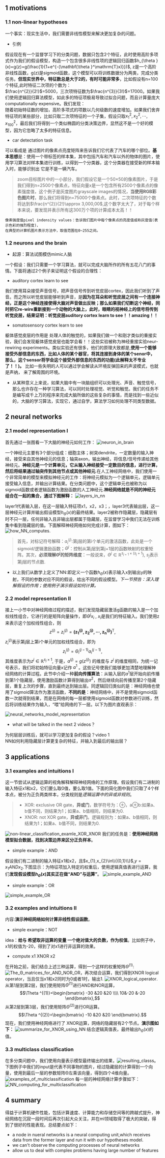 ## 1 motivations
### 1.1 non-linear hypotheses
一个事实：现实生活中，我们需要非线性模型来解决更加复杂的问题。
+ 引例

假设现在有一个监督学习下的分类问题，数据只包含2个特征，此时使用高阶多项式作为我们的假设模型，构造一个包含很多非线性项的逻辑回归函数$h_{\theta }(x)=g(z)=g(\frac{1}{1+e^{-(\mathbf{\theta }^\mathrm{T}x)}})$,
z是一个高阶非线性函数，g(z)是sigmoid函数，这个模型可以将训练数据分为两类，完成分类任务。**但现实世界中，特征数总是大于2的，有时可能非常多**，比如假设有n=100个特征,此时特征二次项的个数为：<br>
$\frac{n^{2}}{2!}$=5000，三次项特征数为$\frac{n^{3}}{3!}$=17000。如果我们使用逻辑回归算法模型，如此多的特征项极易导致过拟合问题，而且计算量庞大computationally expensive。我们发现：<br>
随着初始特征数的增加，高阶多项式的项数以几何级数的速度增加。如果我们舍弃特征项的某些部分，比如只取二次项特征的一个子集，假设只取$x_{1}^{2},x_{2}^{2},\cdots ,x_{100}^{2}$，最后我们将得到一个类似椭圆的分类决策边界，显然这不是一个好的模型，因为它忽略了太多的特征信息。
+ car detectation task

可以看成是 通过图片的像素点亮度矩阵来告诉我们它代表了汽车的哪个部位。**基本思想**是：使用一个带标签的样本集，其中包括汽车和汽车以外的物体的图片，使用学习算法对样本集进行训练，以得到一个分类器，这个分类器在接受新的样本输入时，能够识别出 它是不是一辆汽车。
> zoom目标图片中的一小部分，我们假设它是一个50×50的像素图片，于是我们得到n=2500个像素点，特征向量x是一个包含所有2500个像素点的像素强度值，这个例子是灰度图片grayscale images的情况，**当使用RGB彩色图片时**，那么我们将得到n=75000个像素点。此时，二次项特征的个数将达到$\frac{n^{2}}{2!}\approx 3,000,00$,这个数字太大了，对于每个样本来说，要发现并表示所有这300万个项的计算成本太高！！
```
像素强度值pixel indensity values：告诉我们图片中每个像素点的亮度值或称灰度值(表示色彩的强烈程度)，
在典型的计算机图片表示方法中，取值范围在0~255之间。
```
### 1.2 neurons and the brain
+ 起源：算法试图模仿mimic人脑

一个假设：我们只需要一个学习算法，就可以完成大脑所作的所有五花八门的事情。下面将通过2个例子来证明这个假设的合理性：
+ auditory cortex learn to see

我们使用耳朵接受声音信号，把声音信号传到听觉皮层cortex，因此我们听到了声音。而之所以听觉皮层能够听到声音，是**因为在耳朵和听觉皮层之间有一个连接神经，正是这个神经连接使得大脑对声音做出反映；那么如果我们切断这个神经，同时把它re-wire重新接到一个动物的大脑上，此时，眼睛的视神经上的信号将传到听觉皮层，结果证明：听觉皮层auditory cortex learn to see！！amazing！！**

+ somatosensory cortex learn to see

躯体感觉皮层的作用是 处理人体的触觉的，如果我们做一个和刚才类似的重接实验，我们会发现躯体感觉皮层也能学会看！！这些实验被称为神经重接实验neur-rewiring experiments。类似实验还有很多，他们的原理大致都是,**使用一个能够接受外部信息的东西，比如人体的某个器官，将其连接到身体的某个senor中，
那么，这个sensor将学会这个接受外部信息的东西的功能(此解释太不专业了！！)。** 比如一些失明的人可以通过学会解读从环境反弹回来的声波模式，也就是声纳，
来了解周围的环境。

+ 从某种意义上来说，如果大脑中有一块脑组织可以处理光、声音、触觉信号，那么也许存在一种学习算法，可以同时处理视觉、听觉和触觉。我们的任务不是编写成千上万的程序来完成大脑所做的这些复杂的事情，而是找到一些近似的，大脑的学习算法，实现它，通过自学，算法学习如何处理不同类型数据。
## 2 neural networks
### 2.1 model representation Ⅰ
首先通过一张图看一下大脑的神经元如何工作：
![neuron_in_brain](https://github.com/Vita112/machine_learning/blob/master/machine_learning%20from%20stanford%20by%20Andrew%20Ng/img/neuron_in_brain.png)

一个神经元主要有3个部分组成：细胞主体；树突dendrite，一定数量的输入神经，接受来自其他神经元的信息；轴突axon，输出神经，将信息/信号传递给其他神经元。**神经元是一个计算单元，它从输入神经接受一定数目的信息，进行计算，然后将结果通过轴突传到其他节点或其他神经元**.在人工神经网络中，我们使用一个非常简单的模型来模拟神经元的工作：将神经元模拟为一个逻辑单元，逻辑单元接受输入信息，并输出计算结果。在分类问题中，这个逻辑单元也被称为以sigmoid函数或者逻辑函数为激励函数的人工神经元.**神经网络就是不同的神经元组合在一起的集合，通过下图解释：**
![layers_in_nn](https://github.com/Vita112/machine_learning/blob/master/machine_learning%20from%20stanford%20by%20Andrew%20Ng/img/layers_in_nn.png)

layer1代表输入层，在这一层输入特征项x1，x2，x3；，layer3代表输出层，这一层神经元计算并输出假设模型$h_{\Theta }(x)$的最终结果。layer2被称作隐藏层，隐藏层有时不只一层，任何非输入且非输出层都属于隐藏层，在监督学习中我们无法在训练集中看到隐藏层的值。下面解释神经网络如何完成计算，图如下：
![how_NN_computes.](https://github.com/Vita112/machine_learning/blob/master/machine_learning%20from%20stanford%20by%20Andrew%20Ng/img/how_NN_computes.png)
> 首先，对标记符号解释：$a_{i}^{(j)}$:第j层的第i个单元的激活函数，此处是一个sigmoid/逻辑激励函数；$\Theta ^{j}$：控制从第j层到第j+1层的函数映射的权重矩阵。其次，**必须理解$\Theta ^{j}$的矩阵维度**：一般说来，$\Theta ^{j}\in \mathbb{R}^{s_{j+1}\times (s_{j}+1})$, $s_{j}$表示第j层的节点数.

+ 以上我们从数学上定义了NN:即定义一个函数$h_{\Theta }(x)$表示输入x到输出y的映射，不同的参数对应不同的假设，给出不同的假设模型。*下一节预告：深入理解假设的作用；使用例子演示假设如何计算。*
### 2.2 model representation Ⅱ
接上一小节中对神经网络过程的描述，我们发现隐藏层激活g函数的输入是一个加权线性组合，它进行的是矩阵向量操作，即$\Theta ^{j}x_{i}$ , $x_i$是我们的特征输入。我们使用z来表示这个加权线性组合，则
$$z^{(j)}=z_{i}^{(j)}=\mathbf{\left (z_{1}^{(j)},z_{2}^{(j)},\cdots ,z_{n}^{(j)}\right )}^\mathrm{T},$$
$z_{i}^{(j)}$表示第j层上第i个单元的加权线性组合，即为$$z_{i}^{(j)}=\Theta _{i}^{(j-1)}a_{i}^{(j-1)},$$
其维度表示为$z ^{j}\in \mathbb{R}^{s_{j}\times 1},$ 
于是，$a^{(j)}=g(z^{(j)})$ 的维度与 $z ^{j}$ 的维度相同，为统一记号表示，我们将初始特征向量x记作 $a^{1}$ 。这些记号使我们能够更加清楚地理解神经网络的计算过程。此节中介绍一种**前向传播算法**：从输入层的$a^{1}$层开始向前传播到第1个隐藏层，使用激励函数计算得到输出$a^{2}$，然后继续向前传播至第2个隐藏层，重复上次的步骤，直到最终达到输出层。同逻辑回归类似的是：神经网络也使用了sigmoid算法作为激活函数，**不同的是**：神经网络中，并不是使用sigmoid函数一次就得到结果，而是在网络的每一层都使用sigmoid函数对参数进行训练，然后将训练结果作为输入，“喂”给网络的下一层。以下为图片直观表示：

![neural_networks_model_representation](https://github.com/Vita112/machine_learning/blob/master/machine_learning%20from%20stanford%20by%20Andrew%20Ng/img/neural_networks_model_representation.png)
+ what will be talked in the next 2 videos？

为何层层训练后，就可以学习更加复杂的假设？video 1<br>
NN如何利用隐藏层计算更复杂的特征，并输入到最后的输出层？

## 3 applications
### 3.1 examples and intuitions Ⅰ
这一节尝试从逻辑运算的视角解释解释神经网络的工作原理。假设我们有二进制的输入特征x1和x2，它们要么取0值，要么取1值。下面的简化图中我们只取了4个样本点，被分为正负两类样本，分类规则是*逻辑运算中的异或非规则*。
>+ XOR: exclusive OR gate，**异或门**，数学符号为：⊕，a⊕b:如果a、b值不同，则结果为1；如果a、b值相同，则结果为0.
>+ XNOR: not XOR gate，**异或非门**。逻辑规则为：如果a、b值相同，则结果为1；如果a、b值不同，则结果为0.

![non-linear_classification_examle_XOR_XNOR](https://github.com/Vita112/machine_learning/blob/master/machine_learning%20from%20stanford%20by%20Andrew%20Ng/img/non-linear_classification_examle_XOR_XNOR.png)
我们的任务是：**使用神经网络模型拟合数据，找到决策边界来区分正负样本**。
+ simple example：AND

假设我们有二进制的输入特征x1和x2，且$x_{1},x_{2}\in\\{{0,1}\\}$,$y=x_{1} AND x_{2}$.下图显示：为特征项加入特定的权重后，使用逻辑真值表进行运算，我们**发现假设模型$h_{\Theta }(x)$其实正在做“AND”与运算”**。
![simple_example_AND](https://github.com/Vita112/machine_learning/blob/master/machine_learning%20from%20stanford%20by%20Andrew%20Ng/img/simple_example_AND.png)
+ simple example：OR

![simple_example_OR](https://github.com/Vita112/machine_learning/blob/master/machine_learning%20from%20stanford%20by%20Andrew%20Ng/img/simple_example_OR.png)
### 3.2 examples and intuitions Ⅱ
内容:**演示神经网络如何计算非线性假设函数**。
+ simple example：NOT

idea：**给与 希望取非运算的变量 一个绝对值大的负数，作为权值**。比如例子中，x1的权值为-20，得到了对x1进行非运算的效果。
+ compute x1 XNOR x2

在开始之前，我们结合上述三种运算，得到一个这样的权重矩阵$\Theta ^{(1)}$:
![The_Θ_matrices_for_AND_NOR_OR](https://github.com/Vita112/machine_learning/blob/master/machine_learning%20from%20stanford%20by%20Andrew%20Ng/img/The_%CE%98_matrices_for_AND_NOR_OR.png)，再次结合运算，我们得到XNOR logical operator，当且仅当x1和x2同时为0或者1时，输出1.
![XNOR_logical_operator](https://github.com/Vita112/machine_learning/blob/master/machine_learning%20from%20stanford%20by%20Andrew%20Ng/img/XNOR_logical_operator.png).从第1层到第2层，我们使用矩阵$\Theta ^{(1)}$进行AND和NOR运算，
$$\Theta ^{(1)}=\begin{bmatrix}
-30 &20  &20 \\\\ 
 10&-20  &-20 
\end{bmatrix},$$
从第2层到第3层，我们使用矩阵$\Theta ^{(2)}$进行OR运算。
$$\Theta ^{(2)}=\begin{bmatrix}
-10 &20  &20 
\end{bmatrix}.$$
现在，我们使用神经网络进行了 XNOR运算，网络的隐藏层有2个节点。**演示图如下：**
![summarize_for_XNOR_using_NN](https://github.com/Vita112/machine_learning/blob/master/machine_learning%20from%20stanford%20by%20Andrew%20Ng/img/summarize_for_XNOR_using_NN.png)
结合逻辑真值表，最终输出$h_{\Theta }(x)$的值。
### 3.3 multiclass classification
在多分类问题中，我们使用向量表示模型最终输出的结果，![resulting_classs](https://github.com/Vita112/machine_learning/blob/master/machine_learning%20from%20stanford%20by%20Andrew%20Ng/img/resulting_classs.png)。下图例子中我们的input是代表不同事物的图片，经过隐藏层的计算得到一个向量，使用到最后一层的参数矩阵Θ左乘该向量，得到四个4维向量。
![examples_of_multiclassification](https://github.com/Vita112/machine_learning/blob/master/machine_learning%20from%20stanford%20by%20Andrew%20Ng/img/examples_of_multiclassification.png)
每一层的神经网络计算步骤如下：![NN_computing_for_multiclassification](https://github.com/Vita112/machine_learning/blob/master/machine_learning%20from%20stanford%20by%20Andrew%20Ng/img/NN_computing_for_multiclassification.png)

## 4 summary

得益于计算机硬件性能，包括计算速度、计算能力和存储空间等的跨越式提升，神经网络在沉寂一段时间后再次引起大众关注，并在ml领域取得了极大的突破，得到了很好的性能表现。总结要点如下：
+ a node in nueral networks is a neural computing unit,which receives data from the former layer and run it with our hypotheses model.
+ we can't observe the computing processes of neural networks
+ allow us to deal with complex problems having large number of features
